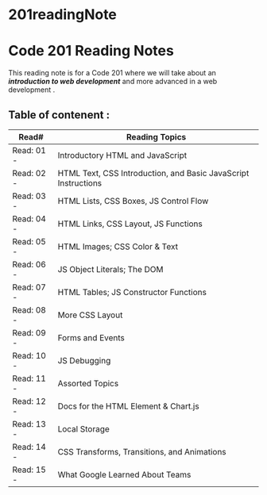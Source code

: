 # 201readingNote

# Code 201 Reading Notes

This reading note is for a Code 201 where we will take about an _**introduction to web development**_ and more advanced in a web development .


## **Table of contenent** :

   Read#             | Reading Topics
  ------------------ | ------------------- 
  Read: 01 -  | Introductory HTML and JavaScript
  Read: 02 -  |  HTML Text, CSS Introduction, and Basic JavaScript Instructions
  Read: 03 -|  HTML Lists, CSS Boxes, JS Control Flow
  Read: 04 - | HTML Links, CSS Layout, JS Functions
  Read: 05 - | HTML Images; CSS Color & Text
  Read: 06 - | JS Object Literals; The DOM
  Read: 07 - | HTML Tables; JS Constructor Functions
  Read: 08 - | More CSS Layout
  Read: 09 - | Forms and Events
  Read: 10 - | JS Debugging
  Read: 11 - | Assorted Topics
  Read: 12 -   | Docs for the HTML <canvas> Element & Chart.js
  Read: 13 - | Local Storage
  Read: 14 - | CSS Transforms, Transitions, and Animations
  Read: 15 - | What Google Learned About Teams
  
  
       
